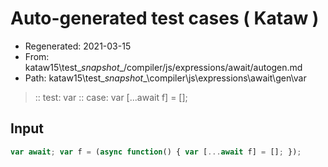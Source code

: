 # Auto-generated test cases ( Kataw )
- Regenerated: 2021-03-15
- From: kataw15\test\__snapshot__/compiler/js/expressions/await/autogen.md
- Path: kataw15\test\__snapshot__\compiler\js\expressions\await\gen\var
> :: test: var
> :: case: var [...await f] = [];
## Input

`````js
var await; var f = (async function() { var [...await f] = []; });
`````
